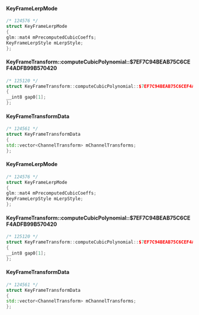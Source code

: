 #### KeyFrameLerpMode
```cpp
/* 124576 */
struct KeyFrameLerpMode
{
glm::mat4 mPrecomputedCubicCoeffs;
KeyFrameLerpStyle mLerpStyle;
};

```
#### KeyFrameTransform::computeCubicPolynomial::$7EF7C94BEAB75C6CEF4ADFB99B570420
```cpp
/* 125120 */
struct KeyFrameTransform::computeCubicPolynomial::$7EF7C94BEAB75C6CEF4ADFB99B570420
{
__int8 gap0[1];
};

```
#### KeyFrameTransformData
```cpp
/* 124561 */
struct KeyFrameTransformData
{
std::vector<ChannelTransform> mChannelTransforms;
};

```
#### KeyFrameLerpMode
```cpp
/* 124576 */
struct KeyFrameLerpMode
{
glm::mat4 mPrecomputedCubicCoeffs;
KeyFrameLerpStyle mLerpStyle;
};

```
#### KeyFrameTransform::computeCubicPolynomial::$7EF7C94BEAB75C6CEF4ADFB99B570420
```cpp
/* 125120 */
struct KeyFrameTransform::computeCubicPolynomial::$7EF7C94BEAB75C6CEF4ADFB99B570420
{
__int8 gap0[1];
};

```
#### KeyFrameTransformData
```cpp
/* 124561 */
struct KeyFrameTransformData
{
std::vector<ChannelTransform> mChannelTransforms;
};

```
